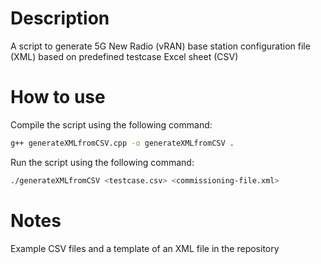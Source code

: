 # Description

A script to generate 5G New Radio (vRAN) base station configuration file (XML) based on predefined testcase Excel sheet (CSV)

# How to use

Compile the script using the following command:

```bash
g++ generateXMLfromCSV.cpp -o generateXMLfromCSV .
```

Run the script using the following command:

```bash
./generateXMLfromCSV <testcase.csv> <commissioning-file.xml>
```

# Notes

Example CSV files and a template of an XML file in the repository

